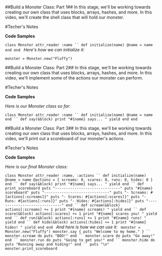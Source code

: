 ##Build a Monster Class: Part 1##
In this stage, we'll be working towards creating our own class that uses blocks, arrays, hashes, and more. 
In this video, we'll create the shell class that will hold our monster.

#Techer's Notes

**Code Samples**

`class Monster
  attr_reader :name
``
  def initialize(name)
    @name = name
  end
end
`
_Here's how we can initialize it:_

`monster = Monster.new("Fluffy")`

##Build a Monster Class: Part 2##
In this stage, we'll be working towards creating our own class that uses blocks, arrays, hashes, and more. 
In this video, we'll implement some of the actions our monster can perform. 

#Techer's Notes

**Code Samples**

_Here is our Monster class so far:_

`class Monster
  attr_reader :name
``
  def initialize(name)
    @name = name
  end
``
  def say(&block)
    print "#{name} says... "
    yield
  end
end`

##Build a Monster Class: Part 3##
In this stage, we'll be working towards creating our own class that uses blocks, arrays, hashes, and more. 
In this video, we'll print out a scoreboard of our monster's actions.

#Techer's Notes

**Code Samples**

_Here is our final Monster class:_

`class Monster
  attr_reader :name, :actions
``
  def initialize(name)
    @name = name
    @actions = {
      screams: 0,
      scares: 0,
      runs: 0,
      hides: 0
    }
  end
``
  def say(&block)
    print "#{name} says... "
    yield
  end
``
  def print_scoreboard
    puts "------------------------------"
    puts "#{name} scoreboard"
    puts "------------------------------"
    puts "- Screams: #{actions[:screams]}"
    puts "- Scares: #{actions[:scares]}"
    puts "- Runs: #{actions[:runs]}"
    puts "- Hides: #{actions[:hides]}"
    puts "------------------------------"
  end
``
  def scream(&block)
    actions[:screams] += 1
    print "#{name} screams! "
    yield
  end
``
  def scare(&block)
    actions[:scares] += 1
    print "#{name} scares you! "
    yield
  end
``
  def run(&block)
    actions[:runs] += 1
    print "#{name} runs! "
    yield
  end
``
  def hide(&block)
    actions[:hides] += 1
    print "#{name} hides! "
    yield
  end
end
`
_And here is how we can use it:_
`
monster = Monster.new("Fluffy")
monster.say { puts "Welcome to my home." }
``
monster.scream do
  puts "BOO!"
end
``
monster.scare do
  puts "Go away!"
end
``
monster.run do
  puts "Going to get you!"
end
``
monster.hide do
  puts "Running away and hiding!"
end
``
puts "\n"
monster.print_scoreboard`
